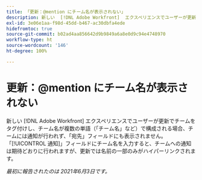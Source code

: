 ```yaml
---
title: 「更新：@mention にチーム名が表示されない」
description: 新しい  [!DNL Adobe Workfront]  エクスペリエンスでユーザーが更新でチームをタグ付けし、チーム名が複数の単語（「チーム名」など）で構成される場合、チームには通知が行われず、「宛先」フィールドにも表示されません。「[!UICONTROL 通知]」フィールドにチーム名を入力すると、チームへの通知は期待どおりに行われますが、更新では名前の一部のみがハイパーリンクされます。
exl-id: 3e06e1aa-f98d-45dd-b467-ac30dbfa4ede
hidefromtoc: true
source-git-commit: b02ad4aa856642d9b9849a6a8e0d9c94e4748970
workflow-type: ht
source-wordcount: '146'
ht-degree: 100%

---
```


# 更新：@mention にチーム名が表示されない

新しい [!DNL Adobe Workfront] エクスペリエンスでユーザーが更新でチームをタグ付けし、チーム名が複数の単語（「チーム名」など）で構成される場合、チームには通知が行われず、「宛先」フィールドにも表示されません。「[!UICONTROL 通知]」フィールドにチーム名を入力すると、チームへの通知は期待どおりに行われますが、更新では名前の一部のみがハイパーリンクされます。

_最初に報告されたのは 2021年6月3日です。_
